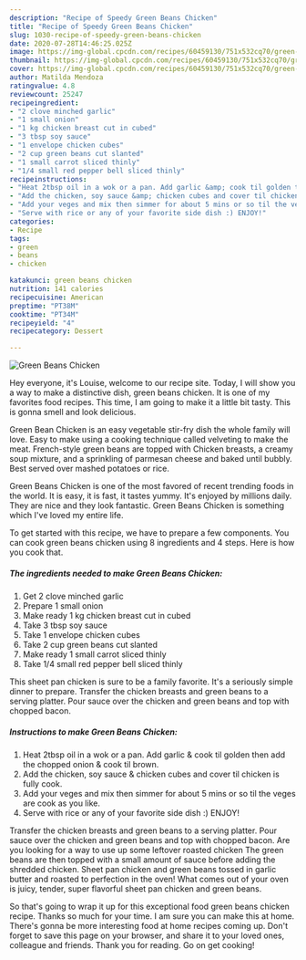 ```yaml
---
description: "Recipe of Speedy Green Beans Chicken"
title: "Recipe of Speedy Green Beans Chicken"
slug: 1030-recipe-of-speedy-green-beans-chicken
date: 2020-07-28T14:46:25.025Z
image: https://img-global.cpcdn.com/recipes/60459130/751x532cq70/green-beans-chicken-recipe-main-photo.jpg
thumbnail: https://img-global.cpcdn.com/recipes/60459130/751x532cq70/green-beans-chicken-recipe-main-photo.jpg
cover: https://img-global.cpcdn.com/recipes/60459130/751x532cq70/green-beans-chicken-recipe-main-photo.jpg
author: Matilda Mendoza
ratingvalue: 4.8
reviewcount: 25247
recipeingredient:
- "2 clove minched garlic"
- "1 small onion"
- "1 kg chicken breast cut in cubed"
- "3 tbsp soy sauce"
- "1 envelope chicken cubes"
- "2 cup green beans cut slanted"
- "1 small carrot sliced thinly"
- "1/4 small red pepper bell sliced thinly"
recipeinstructions:
- "Heat 2tbsp oil in a wok or a pan. Add garlic &amp; cook til golden then add the chopped onion &amp; cook til brown."
- "Add the chicken, soy sauce &amp; chicken cubes and cover til chicken is fully cook."
- "Add your veges and mix then simmer for about 5 mins or so til the veges are cook as you like."
- "Serve with rice or any of your favorite side dish :) ENJOY!"
categories:
- Recipe
tags:
- green
- beans
- chicken

katakunci: green beans chicken 
nutrition: 141 calories
recipecuisine: American
preptime: "PT38M"
cooktime: "PT34M"
recipeyield: "4"
recipecategory: Dessert

---
```



![Green Beans Chicken](https://img-global.cpcdn.com/recipes/60459130/751x532cq70/green-beans-chicken-recipe-main-photo.jpg)

Hey everyone, it's Louise, welcome to our recipe site. Today, I will show you a way to make a distinctive dish, green beans chicken. It is one of my favorites food recipes. This time, I am going to make it a little bit tasty. This is gonna smell and look delicious.

Green Bean Chicken is an easy vegetable stir-fry dish the whole family will love. Easy to make using a cooking technique called velveting to make the meat. French-style green beans are topped with Chicken breasts, a creamy soup mixture, and a sprinkling of parmesan cheese and baked until bubbly. Best served over mashed potatoes or rice.

Green Beans Chicken is one of the most favored of recent trending foods in the world. It is easy, it is fast, it tastes yummy. It's enjoyed by millions daily. They are nice and they look fantastic. Green Beans Chicken is something which I've loved my entire life.


To get started with this recipe, we have to prepare a few components. You can cook green beans chicken using 8 ingredients and 4 steps. Here is how you cook that.

<!--inarticleads1-->

##### The ingredients needed to make Green Beans Chicken:

1. Get 2 clove minched garlic
1. Prepare 1 small onion
1. Make ready 1 kg chicken breast cut in cubed
1. Take 3 tbsp soy sauce
1. Take 1 envelope chicken cubes
1. Take 2 cup green beans cut slanted
1. Make ready 1 small carrot sliced thinly
1. Take 1/4 small red pepper bell sliced thinly


This sheet pan chicken is sure to be a family favorite. It&#39;s a seriously simple dinner to prepare. Transfer the chicken breasts and green beans to a serving platter. Pour sauce over the chicken and green beans and top with chopped bacon. 

<!--inarticleads2-->

##### Instructions to make Green Beans Chicken:

1. Heat 2tbsp oil in a wok or a pan. Add garlic &amp; cook til golden then add the chopped onion &amp; cook til brown.
1. Add the chicken, soy sauce &amp; chicken cubes and cover til chicken is fully cook.
1. Add your veges and mix then simmer for about 5 mins or so til the veges are cook as you like.
1. Serve with rice or any of your favorite side dish :) ENJOY!


Transfer the chicken breasts and green beans to a serving platter. Pour sauce over the chicken and green beans and top with chopped bacon. Are you looking for a way to use up some leftover roasted chicken The green beans are then topped with a small amount of sauce before adding the shredded chicken. Sheet pan chicken and green beans tossed in garlic butter and roasted to perfection in the oven! What comes out of your oven is juicy, tender, super flavorful sheet pan chicken and green beans. 

So that's going to wrap it up for this exceptional food green beans chicken recipe. Thanks so much for your time. I am sure you can make this at home. There's gonna be more interesting food at home recipes coming up. Don't forget to save this page on your browser, and share it to your loved ones, colleague and friends. Thank you for reading. Go on get cooking!
